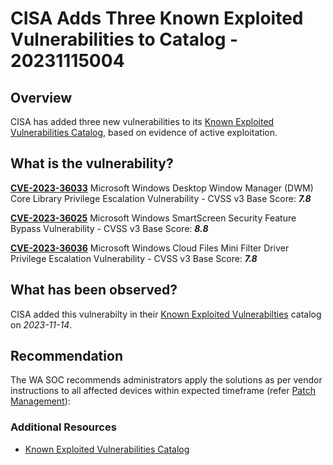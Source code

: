 # CISA Adds Three Known Exploited Vulnerabilities to Catalog - 20231115004

## Overview

CISA has added three new vulnerabilities to its [Known Exploited Vulnerabilities Catalog](https://www.cisa.gov/known-exploited-vulnerabilities-catalog "Known Exploited Vulnerabilities Catalog"), based on evidence of active exploitation.

## What is the vulnerability?

[**CVE-2023-36033**](https://nvd.nist.gov/vuln/detail/CVE-2023-36033) Microsoft Windows Desktop Window Manager (DWM) Core Library Privilege Escalation Vulnerability - CVSS v3 Base Score: ***7.8***

[**CVE-2023-36025**](hhttps://nvd.nist.gov/vuln/detail/CVE-2023-36025) Microsoft Windows SmartScreen Security Feature Bypass Vulnerability - CVSS v3 Base Score: ***8.8***

[**CVE-2023-36036**](https://nvd.nist.gov/vuln/detail/CVE-2023-36036) Microsoft Windows Cloud Files Mini Filter Driver Privilege Escalation Vulnerability - CVSS v3 Base Score: ***7.8***



## What has been observed?

CISA added this vulnerabilty in their [Known Exploited Vulnerabilties](https://www.cisa.gov/known-exploited-vulnerabilities-catalog) catalog on *2023-11-14*.

## Recommendation

The WA SOC recommends administrators apply the solutions as per vendor instructions to all affected devices within expected timeframe (refer [Patch Management](../guidelines/patch-management.md)):

### Additional Resources

- [Known Exploited Vulnerabilities Catalog](https://www.cisa.gov/news-events/alerts/2023/11/14/cisa-adds-three-known-exploited-vulnerabilities-catalog)